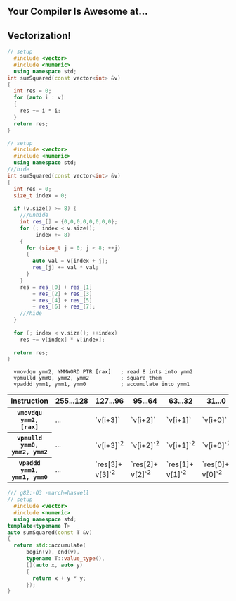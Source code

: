 <div class="white-bg">
<h2>Your Compiler Is Awesome at...</h2>
<h2 class="fragment">Vectorization!</h2>
</div>


```cpp
// setup
  #include <vector>
  #include <numeric>
  using namespace std;
int sumSquared(const vector<int> &v)
{
  int res = 0;
  for (auto i : v)
  {
    res += i * i;
  }
  return res;
}
```


```cpp
// setup
  #include <vector>
  #include <numeric>
  using namespace std;
///hide
int sumSquared(const vector<int> &v)
{
  int res = 0;
  size_t index = 0;
  
  if (v.size() >= 8) {
    ///unhide
    int res_[] = {0,0,0,0,0,0,0,0};
    for (; index < v.size(); 
         index += 8)
    {
      for (size_t j = 0; j < 8; ++j)
      {
        auto val = v[index + j];
        res_[j] += val * val;
      }
    }
    res = res_[0] + res_[1] 
        + res_[2] + res_[3]
        + res_[4] + res_[5]
        + res_[6] + res_[7];
    ///hide
  }
  
  for (; index < v.size(); ++index)
    res += v[index] * v[index];
  
  return res;
}
```


```x86asm
  vmovdqu ymm2, YMMWORD PTR [rax]   ; read 8 ints into ymm2
  vpmulld ymm0, ymm2, ymm2          ; square them
  vpaddd ymm1, ymm1, ymm0           ; accumulate into ymm1
```


<table class="registers white-bg">
    <thead>
    <tr>
        <th>Instruction</th>
        <th>255...128</th>
        <th>127...96</th>
        <th>95...64</th>
        <th>63...32</th>
        <th>31...0</th>
    </tr>
    </thead>
    <tbody>
    <tr>
        <th class="nobreak"><code>vmovdqu <span class="ymm2">ymm2</span>, [rax]</code></th>
        <td class="register ymm2 fragment" data-fragment-index="1">...</td>
        <td class="register ymm2 fragment" data-fragment-index="1">`v[i+3]`</td>
        <td class="register ymm2 fragment" data-fragment-index="1">`v[i+2]`</td>
        <td class="register ymm2 fragment" data-fragment-index="1">`v[i+1]`</td>
        <td class="register ymm2 fragment" data-fragment-index="1">`v[i+0]`</td>
    </tr>
    <tr>
        <th class="nobreak"><code>vpmulld <span class="ymm0">ymm0</span>, <span class="ymm2">ymm2</span>, <span class="ymm2">ymm2</span></code></th>
        <td class="register ymm0 fragment" data-fragment-index="2">...</td>
        <td class="register ymm0 fragment" data-fragment-index="2">`v[i+3]`<sup>2</sup></td>
        <td class="register ymm0 fragment" data-fragment-index="2">`v[i+2]`<sup>2</sup></td>
        <td class="register ymm0 fragment" data-fragment-index="2">`v[i+1]`<sup>2</sup></td>
        <td class="register ymm0 fragment" data-fragment-index="2">`v[i+0]`<sup>2</sup></td>
    </tr>
    <tr>
        <th class="nobreak"><code>vpaddd <span class="ymm1">ymm1</span>, <span class="ymm1">ymm1</span>, <span class="ymm0">ymm0</span></code></th>
        <td class="register ymm1 fragment" data-fragment-index="3">...</td>
        <td class="register ymm1 fragment" data-fragment-index="3">`res[3]+ v[3]`<sup>2</sup></td>
        <td class="register ymm1 fragment" data-fragment-index="3">`res[2]+ v[2]`<sup>2</sup></td>
        <td class="register ymm1 fragment" data-fragment-index="3">`res[1]+ v[1]`<sup>2</sup></td>
        <td class="register ymm1 fragment" data-fragment-index="3">`res[0]+ v[0]`<sup>2</sup></td>
    </tr>
    </tbody>
</table>



```cpp
/// g82:-O3 -march=haswell
// setup
  #include <vector>
  #include <numeric>
  using namespace std;
template<typename T>
auto sumSquared(const T &v)
{
  return std::accumulate(
      begin(v), end(v),
      typename T::value_type(),
      [](auto x, auto y)
      {
        return x + y * y;
      });
}
```
